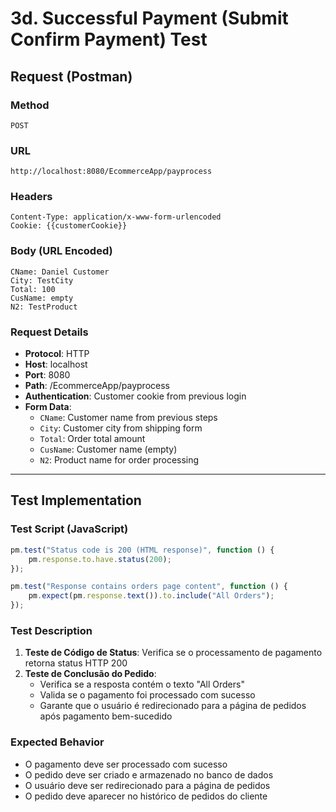 # 3d. Successful Payment (Submit Confirm Payment) Test

## Request (Postman)

### Method
```
POST
```

### URL
```
http://localhost:8080/EcommerceApp/payprocess
```

### Headers
```
Content-Type: application/x-www-form-urlencoded
Cookie: {{customerCookie}}
```

### Body (URL Encoded)
```
CName: Daniel Customer
City: TestCity
Total: 100
CusName: empty
N2: TestProduct
```

### Request Details
- **Protocol**: HTTP
- **Host**: localhost
- **Port**: 8080
- **Path**: /EcommerceApp/payprocess
- **Authentication**: Customer cookie from previous login
- **Form Data**:
  - `CName`: Customer name from previous steps
  - `City`: Customer city from shipping form
  - `Total`: Order total amount
  - `CusName`: Customer name (empty)
  - `N2`: Product name for order processing

---

## Test Implementation

### Test Script (JavaScript)
```javascript
pm.test("Status code is 200 (HTML response)", function () {
    pm.response.to.have.status(200);
});

pm.test("Response contains orders page content", function () {
    pm.expect(pm.response.text()).to.include("All Orders");
});
```

### Test Description
1. **Teste de Código de Status**: Verifica se o processamento de pagamento retorna status HTTP 200
2. **Teste de Conclusão do Pedido**: 
   - Verifica se a resposta contém o texto "All Orders"
   - Valida se o pagamento foi processado com sucesso
   - Garante que o usuário é redirecionado para a página de pedidos após pagamento bem-sucedido

### Expected Behavior
- O pagamento deve ser processado com sucesso
- O pedido deve ser criado e armazenado no banco de dados
- O usuário deve ser redirecionado para a página de pedidos
- O pedido deve aparecer no histórico de pedidos do cliente 